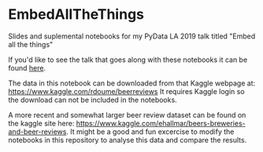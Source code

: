 # EmbedAllTheThings
Slides and suplemental notebooks for my PyData LA 2019 talk titled "Embed all the things"

If you'd like to see the talk that goes along with these notebooks it can be found [here](https://www.youtube.com/watch?v=OtVR_ZnXLu4&list=PLGVZCDnMOq0pHVE3SB0ecki__VMncQPKo&index=41&t=0s).

The data in this notebook can be downloaded from that Kaggle webpage at: https://www.kaggle.com/rdoume/beerreviews It requires Kaggle login so the download can not be included in the notebooks.

A more recent and somewhat larger beer review dataset can be found on the kaggle site here:  https://www.kaggle.com/ehallmar/beers-breweries-and-beer-reviews.  It might be a good and fun excercise to modify the notebooks in this repository to analyse this data and compare the results.
